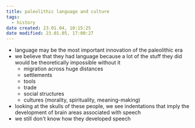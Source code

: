 ```yaml
---
title: paleolithic language and culture
tags:
  - history
date created: 23.01.04, 10:15:25
date modified: 23.01.05, 17:00:27
---
```


- language may be the most important innovation of the paleolithic era
- we believe that they had language because a lot of the stuff they did would be theoretically impossible without it
	- migration across huge distances
	- settlements
	- tools
	- trade
	- social structures
	- cultures (morality, spirituality, meaning-making)
- looking at the skulls of these people, we see indentations that imply the development of brain areas associated with speech
- we still don't know how they developed speech
